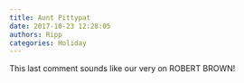 ```yaml
---
title: Aunt Pittypat
date: 2017-10-23 12:28:05
authors: Ripp
categories: Holiday
---
```


 This last comment sounds like our very on ROBERT BROWN!